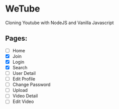 # WeTube

 Cloning Youtube with NodeJS and Vanilla Javascript

## Pages:

 - [ ] Home
 - [x] Join
 - [x] Login
 - [x] Search
 - [ ] User Detail
 - [ ] Edit Profile
 - [ ] Change Password
 - [ ] Upload
 - [ ] Video Detail
 - [ ] Edit Video